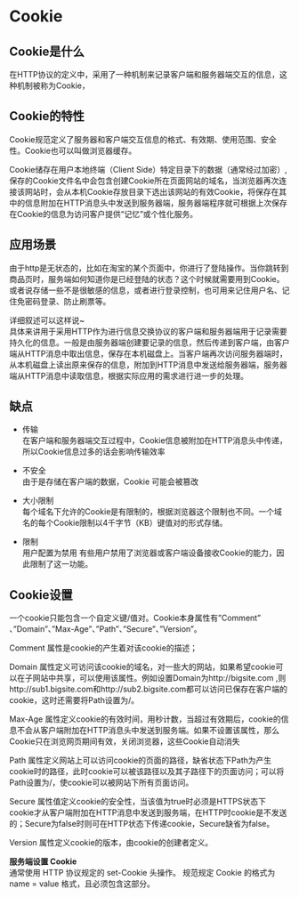 # Cookie
## Cookie是什么
在HTTP协议的定义中，采用了一种机制来记录客户端和服务器端交互的信息，这种机制被称为Cookie，

## Cookie的特性
Cookie规范定义了服务器和客户端交互信息的格式、有效期、使用范围、安全性。Cookie也可以叫做浏览器缓存。

Cookie储存在用户本地终端（Client Side）特定目录下的数据（通常经过加密）,保存的Cookie文件名中会包含创建Cookie所在页面网站的域名，当浏览器再次连接该网站时，会从本机Cookie存放目录下选出该网站的有效Cookie，将保存在其中的信息附加在HTTP消息头中发送到服务器端，服务器端程序就可根据上次保存在Cookie的信息为访问客户提供“记忆”或个性化服务。

## 应用场景
由于http是无状态的，比如在淘宝的某个页面中，你进行了登陆操作。当你跳转到商品页时，服务端如何知道你是已经登陆的状态？这个时候就需要用到Cookie。
或者说存储一些不是很敏感的信息，或者进行登录控制，也可用来记住用户名、记住免密码登录、防止刷票等。

详细叙述可以这样说~  
具体来讲用于采用HTTP作为进行信息交换协议的客户端和服务器端用于记录需要持久化的信息。一般是由服务器端创建要记录的信息，然后传递到客户端，由客户端从HTTP消息中取出信息，保存在本机磁盘上。当客户端再次访问服务器端时，从本机磁盘上读出原来保存的信息，附加到HTTP消息中发送给服务器端，服务器端从HTTP消息中读取信息，根据实际应用的需求进行进一步的处理。

## 缺点
- 传输  
在客户端和服务器端交互过程中，Cookie信息被附加在HTTP消息头中传递，所以Cookie信息过多的话会影响传输效率

- 不安全  
由于是存储在客户端的数据，Cookie 可能会被篡改

- 大小限制  
每个域名下允许的Cookie是有限制的，根据浏览器这个限制也不同。一个域名的每个Cookie限制以4千字节（KB）键值对的形式存储。

- 限制  
用户配置为禁用 有些用户禁用了浏览器或客户端设备接收Cookie的能力，因此限制了这一功能。

## Cookie设置
一个cookie只能包含一个自定义键/值对。Cookie本身属性有”Comment” 、”Domain”、”Max-Age”、”Path”、”Secure”、”Version”。

Comment 属性是cookie的产生着对该cookie的描述；

Domain 属性定义可访问该cookie的域名，对一些大的网站，如果希望cookie可以在子网站中共享，可以使用该属性。例如设置Domain为http://bigsite.com ,则http://sub1.bigsite.com和http://sub2.bigsite.com都可以访问已保存在客户端的cookie，这时还需要将Path设置为/。

Max-Age 属性定义cookie的有效时间，用秒计数，当超过有效期后，cookie的信息不会从客户端附加在HTTP消息头中发送到服务端。如果不设置该属性，那么Cookie只在浏览网页期间有效，关闭浏览器，这些Cookie自动消失

Path 属性定义网站上可以访问cookie的页面的路径，缺省状态下Path为产生cookie时的路径，此时cookie可以被该路径以及其子路径下的页面访问；可以将Path设置为/，使cookie可以被网站下所有页面访问。

Secure 属性值定义cookie的安全性，当该值为true时必须是HTTPS状态下cookie才从客户端附加在HTTP消息中发送到服务端，在HTTP时cookie是不发送的；Secure为false时则可在HTTP状态下传递cookie，Secure缺省为false。

Version 属性定义cookie的版本，由cookie的创建者定义。

**服务端设置 Cookie**  
通常使用 HTTP 协议规定的 set-Cookie 头操作。
规范规定 Cookie 的格式为 name = value 格式，且必须包含这部分。



